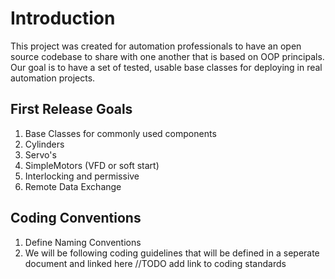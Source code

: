 # Introduction
This project was created for automation professionals to have an open source codebase to share with one another that is based on OOP principals.  Our goal is to have a set of tested, usable base classes for deploying in real automation projects.  

## First Release Goals
1. Base Classes for commonly used components
  1. Cylinders
  1. Servo's
  1. SimpleMotors (VFD or soft start)
  1. Interlocking and permissive
  1. Remote Data Exchange

## Coding Conventions
1. Define Naming Conventions
  1. We will be following coding guidelines that will be defined in a seperate document and linked here //TODO add link to coding standards
